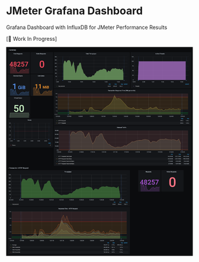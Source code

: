 # JMeter Grafana Dashboard

Grafana Dashboard with InfluxDB for JMeter Performance Results

[:construction: Work In Progress]

![JMeter Grafana Dashboard](Examples/Images/jmeter-grafana-dashboard.png)
